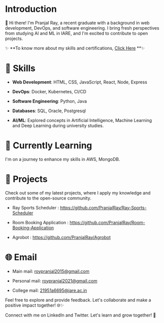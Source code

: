 <!---
PranjalRay/PranjalRay is a ✨ special ✨ repository because its `README.md` (this file) appears on your GitHub profile.
You can click the Preview link to take a look at your changes.
--->
# Introduction
👋 Hi there! I'm Pranjal Ray, a recent graduate with a background in web development, DevOps, and software engineering.
I bring fresh perspectives from studying AI and ML in IARE, and I'm excited to contribute to open projects.

✨ **To know more about my skills and certifications, [Click Here]() **✨

# 🔧 Skills
- **Web Development**: HTML, CSS, JavaScript, React, Node, Express

- **DevOps**: Docker, Kubernetes, CI/CD

- **Software Engineering**: Python, Java

- **Databases**: SQL, Oracle, Postgresql

- **AI/ML**: Explored concepts in Artificial Intelligence, Machine Learning and Deep Learning during university studies.

# 🌱 Currently Learning
I'm on a journey to enhance my skills in AWS, MongoDB.

# 🚀 Projects
Check out some of my latest projects, where I apply my knowledge and contribute to the open-source community.

- Ray Sports Scheduler :  https://github.com/PranjalRay/Ray-Sports-Scheduler

- Room Booking Application : https://github.com/PranjalRay/Room-Booking-Application

- Agrobot : https://github.com/PranjalRay/Agrobot

# 🌐 Email
- Main mail: roypranjal2015@gmail.com

- Personal mail: roypranjal2021@gmail.com

- College mail: 21951a6695@iare.ac.in

Feel free to explore and provide feedback. Let's collaborate and make a positive impact together! 🌐✨

Connect with me on LinkedIn and Twitter. Let's learn and grow together! 🚀
